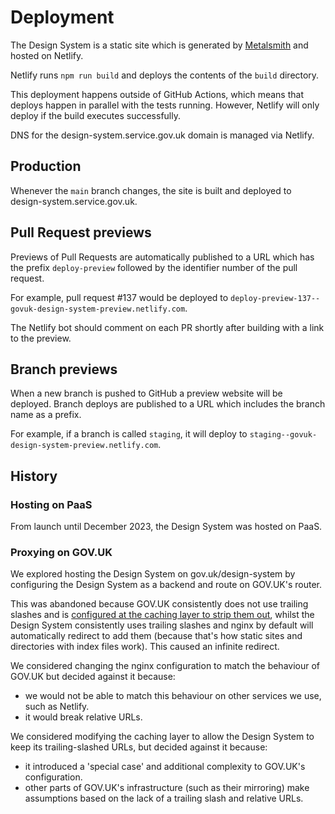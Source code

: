 # Deployment

The Design System is a static site which is generated by
[Metalsmith](http://www.metalsmith.io/) and hosted on Netlify.

Netlify runs `npm run build` and deploys the contents of the `build` directory.

This deployment happens outside of GitHub Actions, which means that deploys
happen in parallel with the tests running. However, Netlify will only deploy if
the build executes successfully.

DNS for the design-system.service.gov.uk domain is managed via Netlify.

## Production

Whenever the `main` branch changes, the site is built and deployed to
design-system.service.gov.uk.

## Pull Request previews

Previews of Pull Requests are automatically published to a URL which has the
prefix `deploy-preview` followed by the identifier number of the pull request.

For example, pull request #137 would be deployed to
`deploy-preview-137--govuk-design-system-preview.netlify.com`.

The Netlify bot should comment on each PR shortly after building with a link to
the preview.

## Branch previews

When a new branch is pushed to GitHub a preview website will be deployed. Branch
deploys are published to a URL which includes the branch name as a prefix.

For example, if a branch is called `staging`, it will deploy to
`staging--govuk-design-system-preview.netlify.com`.

## History

### Hosting on PaaS

From launch until December 2023, the Design System was hosted on PaaS.

### Proxying on GOV.UK

We explored hosting the Design System on gov.uk/design-system by configuring the
Design System as a backend and route on GOV.UK's router.

This was abandoned because GOV.UK consistently does not use trailing slashes and
is [configured at the caching layer to strip them out][varnish-strip], whilst
the Design System consistently uses trailing slashes and nginx by default will
automatically redirect to add them (because that's how static sites and
directories with index files work). This caused an infinite redirect.

We considered changing the nginx configuration to match the behaviour of GOV.UK
but decided against it because:

- we would not be able to match this behaviour on other services we use, such as
  Netlify.
- it would break relative URLs.

We considered modifying the caching layer to allow the Design System to keep its
trailing-slashed URLs, but decided against it because:

- it introduced a 'special case' and additional complexity to GOV.UK's
  configuration.
- other parts of GOV.UK's infrastructure (such as their mirroring) make
  assumptions based on the lack of a trailing slash and relative URLs.

[varnish-strip]: https://github.com/alphagov/govuk-puppet/blob/22e8fd6ab532febd4a5df30381d3fc215f6e0153/modules/varnish/templates/default.vcl.erb#L31-L37
